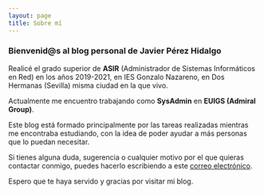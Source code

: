```yaml
---
layout: page
title: Sobre mí
---
```


### Bienvenid@s al blog personal de Javier Pérez Hidalgo

Realicé el grado superior de **ASIR** (Administrador de Sistemas Informáticos en Red) en los años 2019-2021, en IES Gonzalo Nazareno, en Dos Hermanas (Sevilla) misma ciudad en la que vivo.

Actualmente me encuentro trabajando como **SysAdmin** en **EUIGS (Admiral Group)**.

Este blog está formado principalmente por las tareas realizadas mientras me encontraba estudiando, con la idea de poder ayudar a más personas que lo puedan necesitar.

Si tienes alguna duda, sugerencia o cualquier motivo por el que quieras contactar conmigo, puedes hacerlo escribiendo a este [correo electrónico](mailto:javierperezhidalgo01@gmail.com).

Espero que te haya servido y gracias por visitar mi blog.
